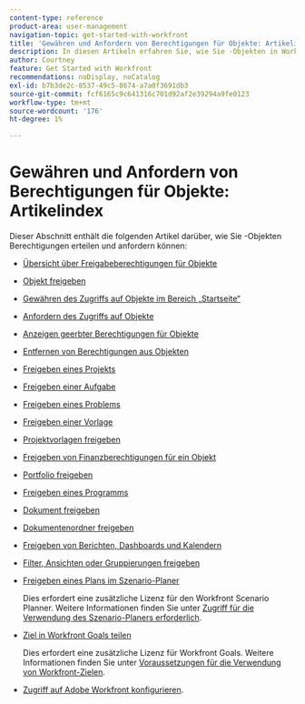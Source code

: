 ```yaml
---
content-type: reference
product-area: user-management
navigation-topic: get-started-with-workfront
title: 'Gewähren und Anfordern von Berechtigungen für Objekte: Artikelindex'
description: In diesen Artikeln erfahren Sie, wie Sie -Objekten in Workfront Berechtigungen erteilen und anfordern können.
author: Courtney
feature: Get Started with Workfront
recommendations: noDisplay, noCatalog
exl-id: b7b3de2c-8537-49c5-8674-a7a0f3691db3
source-git-commit: fcf6165c9c641316c701d92af2e39294a9fe0123
workflow-type: tm+mt
source-wordcount: '176'
ht-degree: 1%

---
```


# Gewähren und Anfordern von Berechtigungen für Objekte: Artikelindex

Dieser Abschnitt enthält die folgenden Artikel darüber, wie Sie -Objekten Berechtigungen erteilen und anfordern können:

* [Übersicht über Freigabeberechtigungen für Objekte](../../workfront-basics/grant-and-request-access-to-objects/sharing-permissions-on-objects-overview.md)
* [Objekt freigeben](../../workfront-basics/grant-and-request-access-to-objects/share-an-object.md)
* [Gewähren des Zugriffs auf Objekte im Bereich „Startseite“](../../workfront-basics/grant-and-request-access-to-objects/grant-access-home.md)
* [Anfordern des Zugriffs auf Objekte](../../workfront-basics/grant-and-request-access-to-objects/request-access.md)
* [Anzeigen geerbter Berechtigungen für Objekte](../../workfront-basics/grant-and-request-access-to-objects/view-inherited-permissions-on-objects.md)
* [Entfernen von Berechtigungen aus Objekten](../../workfront-basics/grant-and-request-access-to-objects/remove-permissions-from-objects.md)
* [Freigeben eines Projekts](../../workfront-basics/grant-and-request-access-to-objects/share-a-project.md)
* [Freigeben einer Aufgabe](../../workfront-basics/grant-and-request-access-to-objects/share-a-task.md)
* [Freigeben eines Problems](../../workfront-basics/grant-and-request-access-to-objects/share-an-issue.md)
* [Freigeben einer Vorlage](../../workfront-basics/grant-and-request-access-to-objects/share-a-template.md)
* [Projektvorlagen freigeben](../../manage-work/projects/create-and-manage-templates/share-project-template.md)
* [Freigeben von Finanzberechtigungen für ein Objekt](../../workfront-basics/grant-and-request-access-to-objects/share-financial-permissions-object.md)
* [Portfolio freigeben](../../workfront-basics/grant-and-request-access-to-objects/share-a-portfolio.md)
* [Freigeben eines Programms](../../workfront-basics/grant-and-request-access-to-objects/share-a-program.md)
* [Dokument freigeben](../../workfront-basics/grant-and-request-access-to-objects/document-permissions.md)
* [Dokumentenordner freigeben](../../workfront-basics/grant-and-request-access-to-objects/share-a-document-folder.md)
* [Freigeben von Berichten, Dashboards und Kalendern](../../workfront-basics/grant-and-request-access-to-objects/permissions-reports-dashboards-calendars.md)
* [Filter, Ansichten oder Gruppierungen freigeben](../../reports-and-dashboards/reports/reporting-elements/share-filter-view-grouping.md)
* [Freigeben eines Plans im Szenario-Planer](../../scenario-planner/share-a-plan.md)

  Dies erfordert eine zusätzliche Lizenz für den Workfront Scenario Planner. Weitere Informationen finden Sie unter [Zugriff für die Verwendung des Szenario-Planers erforderlich](../../scenario-planner/access-needed-to-use-sp.md).

* [Ziel in Workfront Goals teilen](../../workfront-goals/workfront-goals-settings/share-a-goal.md)

  Dies erfordert eine zusätzliche Lizenz für Workfront Goals. Weitere Informationen finden Sie unter [Voraussetzungen für die Verwendung von Workfront-Zielen](../../workfront-goals/goal-management/access-needed-for-wf-goals.md).

* [Zugriff auf Adobe Workfront konfigurieren](../../administration-and-setup/add-users/configure-and-grant-access/configure-access.md).
